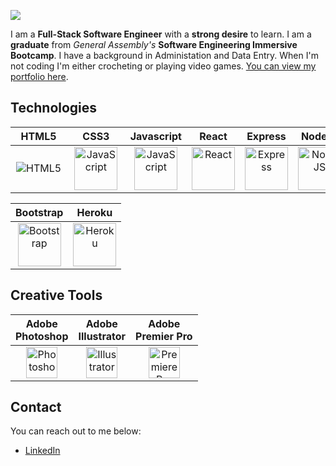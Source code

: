 <p>
  <img src="https://i.imgur.com/RsgIqjT.png" />
</p>

I am a **Full-Stack Software Engineer** with a **strong desire** to learn. I am a **graduate** from _General Assembly's_ **Software Engineering Immersive Bootcamp**. I have a background in Administation and Data Entry. When I'm not coding I'm either crocheting or playing video games. [You can view my portfolio here](https://becp12.github.io/portfolio-website/).

## Technologies

  | &nbsp;&nbsp;HTML5&nbsp;&nbsp; | &nbsp;&nbsp;&nbsp;&nbsp;CSS3&nbsp;&nbsp;&nbsp;&nbsp; | Javascript | React | Express | Node.js | Python | Django | Mongoose | MongoDB | PostgreSQL |
  |:----: |:----:| :----:     | :----:| :----:  | :----:  | :----: | :----: | :----:   | :----:  | :----:     |
  | ![HTML5](https://raw.githubusercontent.com/danielcranney/readme-generator/main/public/icons/skills/html5-colored.svg)| <img src="https://raw.githubusercontent.com/danielcranney/readme-generator/main/public/icons/skills/css3-colored.svg" width="69" alt="JavaScript"/> | <img src="https://raw.githubusercontent.com/danielcranney/readme-generator/main/public/icons/skills/javascript-colored.svg" width="69" alt="JavaScript" /> | <img src="https://raw.githubusercontent.com/danielcranney/readme-generator/main/public/icons/skills/react-colored.svg" width="69" alt="React" /> | <picture><source media="(prefers-color-scheme: dark)" srcset="https://i.imgur.com/aXYAPik.png"><source media="(prefers-color-scheme: light)" srcset="https://raw.githubusercontent.com/danielcranney/readme-generator/main/public/icons/skills/express-colored.svg"><img alt="Express" src="https://raw.githubusercontent.com/danielcranney/readme-generator/main/public/icons/skills/express-colored.svg" vertical-align="center" width="69"></picture> | <img src="https://raw.githubusercontent.com/danielcranney/readme-generator/main/public/icons/skills/nodejs-colored.svg" width="69" alt="NodeJS" /> |  <img src="https://raw.githubusercontent.com/danielcranney/readme-generator/main/public/icons/skills/python-colored.svg" width="69" alt="Python" /> | <img src="https://raw.githubusercontent.com/danielcranney/readme-generator/main/public/icons/skills/django-colored.svg" width="69" alt="Django" /> | <img src="https://i.imgur.com/TiDUvti.png" width="69" alt="Mongoose" /> | <img src="https://raw.githubusercontent.com/danielcranney/readme-generator/main/public/icons/skills/mongodb-colored.svg" width="69" alt="MongoDB" /> | <img src="https://raw.githubusercontent.com/danielcranney/readme-generator/main/public/icons/skills/postgresql-colored.svg" width="69" alt="PostgreSQL" /> |
  
  | Bootstrap | Heroku |
  | :----:    | :----: |
  | <img src="https://raw.githubusercontent.com/danielcranney/readme-generator/main/public/icons/skills/bootstrap-colored.svg" width="69" alt="Bootstrap" /> | <img src="https://raw.githubusercontent.com/danielcranney/readme-generator/main/public/icons/skills/heroku-colored.svg" width="69" alt="Heroku" /> |

## Creative Tools

| Adobe</br>Photoshop | Adobe</br>Illustrator | Adobe</br>Premier Pro |
| :----:          | :----:            | :----:            |
|  <img src="https://raw.githubusercontent.com/danielcranney/readme-generator/main/public/icons/skills/photoshop-colored.svg" width="50" alt="Photoshop" /> | <img src="https://raw.githubusercontent.com/danielcranney/readme-generator/main/public/icons/skills/illustrator-colored.svg" width="50" alt="Illustrator" /> | <img src="https://raw.githubusercontent.com/danielcranney/readme-generator/main/public/icons/skills/premierepro-colored.svg" width="50" alt="Premiere Pro" /> |

## Contact
You can reach out to me below:  
- [LinkedIn](https://www.linkedin.com/in/rebecca--preece/)  

<!--
**becp12/becp12** is a ✨ _special_ ✨ repository because its `README.md` (this file) appears on your GitHub profile.

Here are some ideas to get you started:

- 🔭 I’m currently working on ...
- 🌱 I’m currently learning ...
- 🤔 I’m looking for help with ...
- 📫 How to reach me: ...
- 😄 Pronouns: ...
- ⚡ Fun fact: ...
-->

